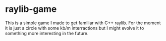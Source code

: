 # raylib-game
This is a simple game I made to get familiar with C++ raylib. For the moment it is just a circle with some kb/m interractions but I might evolve it to something more interesting in the future.
